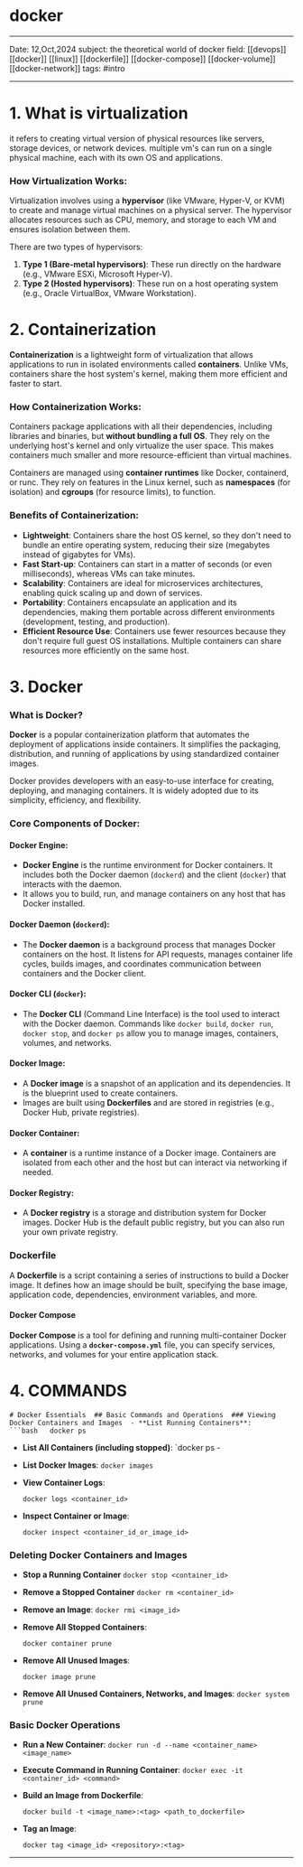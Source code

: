 # docker
---
Date: 12,Oct,2024
subject: the theoretical world of docker
field: [[devops]] [[docker]] [[linux]] [[dockerfile]] [[docker-compose]] [[docker-volume]] [[docker-network]]
tags: #intro 

---

# 1. What is virtualization
it refers to creating virtual version of physical resources like servers, storage devices, or network devices. multiple vm's can run on a single physical machine, each with its own OS and applications.

### How Virtualization Works:

Virtualization involves using a **hypervisor** (like VMware, Hyper-V, or KVM) to create and manage virtual machines on a physical server. The hypervisor allocates resources such as CPU, memory, and storage to each VM and ensures isolation between them.

There are two types of hypervisors:

1. **Type 1 (Bare-metal hypervisors)**: These run directly on the hardware (e.g., VMware ESXi, Microsoft Hyper-V).
2. **Type 2 (Hosted hypervisors)**: These run on a host operating system (e.g., Oracle VirtualBox, VMware Workstation).



# 2. Containerization
**Containerization** is a lightweight form of virtualization that allows applications to run in isolated environments called **containers**. Unlike VMs, containers share the host system's kernel, making them more efficient and faster to start.

### How Containerization Works:

Containers package applications with all their dependencies, including libraries and binaries, but **without bundling a full OS**. They rely on the underlying host's kernel and only virtualize the user space. This makes containers much smaller and more resource-efficient than virtual machines.

Containers are managed using **container runtimes** like Docker, containerd, or runc. They rely on features in the Linux kernel, such as **namespaces** (for isolation) and **cgroups** (for resource limits), to function.

### Benefits of Containerization:

- **Lightweight**: Containers share the host OS kernel, so they don't need to bundle an entire operating system, reducing their size (megabytes instead of gigabytes for VMs).
- **Fast Start-up**: Containers can start in a matter of seconds (or even milliseconds), whereas VMs can take minutes.
- **Scalability**: Containers are ideal for microservices architectures, enabling quick scaling up and down of services.
- **Portability**: Containers encapsulate an application and its dependencies, making them portable across different environments (development, testing, and production).
- **Efficient Resource Use**: Containers use fewer resources because they don't require full guest OS installations. Multiple containers can share resources more efficiently on the same host.


# 3. Docker

### What is Docker?

**Docker** is a popular containerization platform that automates the deployment of applications inside containers. It simplifies the packaging, distribution, and running of applications by using standardized container images.

Docker provides developers with an easy-to-use interface for creating, deploying, and managing containers. It is widely adopted due to its simplicity, efficiency, and flexibility.

### Core Components of Docker:

#### **Docker Engine**:

- **Docker Engine** is the runtime environment for Docker containers. It includes both the Docker daemon (`dockerd`) and the client (`docker`) that interacts with the daemon.
- It allows you to build, run, and manage containers on any host that has Docker installed.

#### **Docker Daemon (`dockerd`)**:

- The **Docker daemon** is a background process that manages Docker containers on the host. It listens for API requests, manages container life cycles, builds images, and coordinates communication between containers and the Docker client.

#### **Docker CLI (`docker`)**:

- The **Docker CLI** (Command Line Interface) is the tool used to interact with the Docker daemon. Commands like `docker build`, `docker run`, `docker stop`, and `docker ps` allow you to manage images, containers, volumes, and networks.

#### **Docker Image**:

- A **Docker image** is a snapshot of an application and its dependencies. It is the blueprint used to create containers.
- Images are built using **Dockerfiles** and are stored in registries (e.g., Docker Hub, private registries).

#### **Docker Container**:

- A **container** is a runtime instance of a Docker image. Containers are isolated from each other and the host but can interact via networking if needed.

#### **Docker Registry**:

- A **Docker registry** is a storage and distribution system for Docker images. Docker Hub is the default public registry, but you can also run your own private registry.

### **Dockerfile**

A **Dockerfile** is a script containing a series of instructions to build a Docker image. It defines how an image should be built, specifying the base image, application code, dependencies, environment variables, and more.

####  **Docker Compose**

**Docker Compose** is a tool for defining and running multi-container Docker applications. Using a **`docker-compose.yml`** file, you can specify services, networks, and volumes for your entire application stack.



# 4. COMMANDS
`# Docker Essentials  ## Basic Commands and Operations  ### Viewing Docker Containers and Images  - **List Running Containers**:     ```bash   docker ps`

- **List All Containers (including stopped)**:
    `docker ps -
	
- **List Docker Images**:
    `docker images`
    
- **View Container Logs**:

    `docker logs <container_id>`
    
- **Inspect Container or Image**:

    `docker inspect <container_id_or_image_id>`
    

### Deleting Docker Containers and Images

- **Stop a Running Container** 
    `docker stop <container_id>`

- **Remove a Stopped Container**
    `docker rm <container_id>`
    
- **Remove an Image**:
    `docker rmi <image_id>`
    
- **Remove All Stopped Containers**:

    `docker container prune`
    
- **Remove All Unused Images**:
 
    `docker image prune`
    
- **Remove All Unused Containers, Networks, and Images**:
    `docker system prune`
    

### Basic Docker Operations

- **Run a New Container**:
    `docker run -d --name <container_name> <image_name>`
    
- **Execute Command in Running Container**:
    `docker exec -it <container_id> <command>`
    
- **Build an Image from Dockerfile**:
 
    `docker build -t <image_name>:<tag> <path_to_dockerfile>`
    
- **Tag an Image**:

    `docker tag <image_id> <repository>:<tag>`


---

